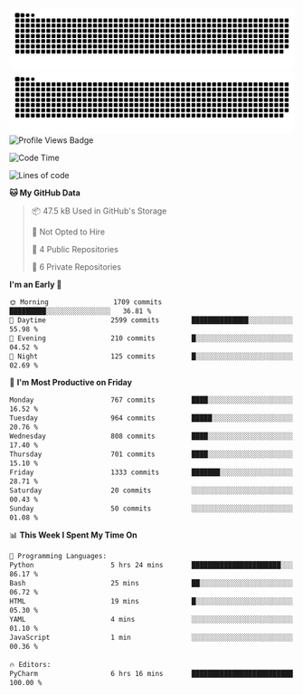 <img src="https://github.com/nielsbaggerman/nielsbaggerman/blob/output/github-contribution-grid-snake.svg#gh-light-mode-only" alt="GitHub Snake Light">
<img src="https://github.com/nielsbaggerman/nielsbaggerman/blob/output/github-contribution-grid-snake-dark.svg#gh-dark-mode-only" alt="GitHub Snake Dark">
<img src="https://komarev.com/ghpvc/?username=nielsbaggerman&amp;label=Profile+Views" alt="Profile Views Badge" />

<!--START_SECTION:waka-->
![Code Time](http://img.shields.io/badge/Code%20Time-2%2C135%20hrs%2029%20mins-blue)

![Lines of code](https://img.shields.io/badge/From%20Hello%20World%20I%27ve%20Written-7.4%20million%20lines%20of%20code-blue)

**🐱 My GitHub Data** 

> 📦 47.5 kB Used in GitHub's Storage 
 > 
> 🚫 Not Opted to Hire
 > 
> 📜 4 Public Repositories 
 > 
> 🔑 6 Private Repositories 
 > 
**I'm an Early 🐤** 

```text
🌞 Morning                1709 commits        █████████░░░░░░░░░░░░░░░░   36.81 % 
🌆 Daytime                2599 commits        ██████████████░░░░░░░░░░░   55.98 % 
🌃 Evening                210 commits         █░░░░░░░░░░░░░░░░░░░░░░░░   04.52 % 
🌙 Night                  125 commits         █░░░░░░░░░░░░░░░░░░░░░░░░   02.69 % 
```
📅 **I'm Most Productive on Friday** 

```text
Monday                   767 commits         ████░░░░░░░░░░░░░░░░░░░░░   16.52 % 
Tuesday                  964 commits         █████░░░░░░░░░░░░░░░░░░░░   20.76 % 
Wednesday                808 commits         ████░░░░░░░░░░░░░░░░░░░░░   17.40 % 
Thursday                 701 commits         ████░░░░░░░░░░░░░░░░░░░░░   15.10 % 
Friday                   1333 commits        ███████░░░░░░░░░░░░░░░░░░   28.71 % 
Saturday                 20 commits          ░░░░░░░░░░░░░░░░░░░░░░░░░   00.43 % 
Sunday                   50 commits          ░░░░░░░░░░░░░░░░░░░░░░░░░   01.08 % 
```


📊 **This Week I Spent My Time On** 

```text
💬 Programming Languages: 
Python                   5 hrs 24 mins       ██████████████████████░░░   86.17 % 
Bash                     25 mins             ██░░░░░░░░░░░░░░░░░░░░░░░   06.72 % 
HTML                     19 mins             █░░░░░░░░░░░░░░░░░░░░░░░░   05.30 % 
YAML                     4 mins              ░░░░░░░░░░░░░░░░░░░░░░░░░   01.10 % 
JavaScript               1 min               ░░░░░░░░░░░░░░░░░░░░░░░░░   00.36 % 

🔥 Editors: 
PyCharm                  6 hrs 16 mins       █████████████████████████   100.00 % 
```


<!--END_SECTION:waka-->
